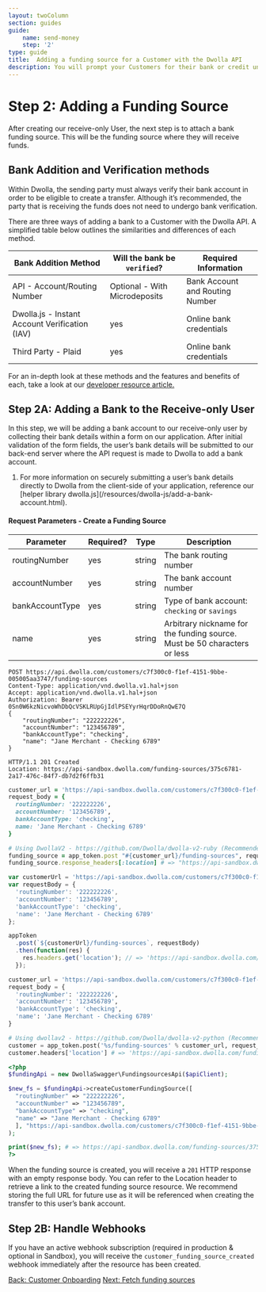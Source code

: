 ```yaml
---
layout: twoColumn
section: guides
guide:
    name: send-money
    step: '2'
type: guide
title:  Adding a funding source for a Customer with the Dwolla API
description: You will prompt your Customers for their bank or credit union account information. Dwolla will securely store this sensitive information.
---
```

# Step 2: Adding a Funding Source

After creating our receive-only User, the next step is to attach a bank funding source. This will be the funding source where they will receive funds.

## Bank Addition and Verification methods

Within Dwolla, the sending party must always verify their bank account in order to be eligible to create a transfer. Although it’s recommended, the party that is receiving the funds does not need to undergo bank verification.

There are three ways of adding a bank to a Customer with the Dwolla API. A simplified table below outlines the similarities and differences of each method.

| Bank Addition Method  | Will the bank be `verified`? | Required Information                    |
|-----------------------|------------------------------|-----------------------------------------|
| API - Account/Routing Number | Optional - With Microdeposits | Bank Account and Routing Number |
| Dwolla.js - Instant Account Verification (IAV) | yes | Online bank credentials                 |
| Third Party - Plaid   | yes                          | Online bank credentials                 |

For an in-depth look at these methods and the features and benefits of each, take a look at our [developer resource article.](https://developers.dwolla.com/resources/funding-source-verification.html)

## Step 2A: Adding a Bank to the Receive-only User

In this step, we will be adding a bank account to our receive-only user by collecting their bank details within a form on our application. After initial validation of the form fields, the user’s bank details will be submitted to our back-end server where the API request is made to Dwolla to add a bank account.

<ol class = "alerts">
    <li class="alert icon-alert-alert">
        For more information on securely submitting a user’s bank details directly to Dwolla from the client-side of your application, reference our [helper library dwolla.js](/resources/dwolla-js/add-a-bank-account.html).
    </li>
</ol>

#### Request Parameters - Create a Funding Source

| Parameter     | Required? | Type   | Description              |
|---------------|-----------|--------|--------------------------|
| routingNumber | yes       | string | The bank routing number  |
| accountNumber | yes       | string | The bank account number  |
| bankAccountType | yes     | string | Type of bank account: `checking` or `savings`
| name          | yes       | string | Arbitrary nickname for the funding source. Must be 50 characters or less |

```raw
POST https://api.dwolla.com/customers/c7f300c0-f1ef-4151-9bbe-005005aa3747/funding-sources
Content-Type: application/vnd.dwolla.v1.hal+json
Accept: application/vnd.dwolla.v1.hal+json
Authorization: Bearer 0Sn0W6kzNicvoWhDbQcVSKLRUpGjIdlPSEYyrHqrDDoRnQwE7Q
{
    "routingNumber": "222222226",
    "accountNumber": "123456789",
    "bankAccountType": "checking",
    "name": "Jane Merchant - Checking 6789"
}

HTTP/1.1 201 Created
Location: https://api-sandbox.dwolla.com/funding-sources/375c6781-2a17-476c-84f7-db7d2f6ffb31

```

```ruby
customer_url = 'https://api-sandbox.dwolla.com/customers/c7f300c0-f1ef-4151-9bbe-005005aa3747'
request_body = {
  routingNumber: '222222226',
  accountNumber: '123456789',
  bankAccountType: 'checking',
  name: 'Jane Merchant - Checking 6789'
}

# Using DwollaV2 - https://github.com/Dwolla/dwolla-v2-ruby (Recommended)
funding_source = app_token.post "#{customer_url}/funding-sources", request_body
funding_source.response_headers[:location] # => "https://api-sandbox.dwolla.com/funding-sources/375c6781-2a17-476c-84f7-db7d2f6ffb31"
```

```javascript
var customerUrl = 'https://api-sandbox.dwolla.com/customers/c7f300c0-f1ef-4151-9bbe-005005aa3747';
var requestBody = {
  'routingNumber': '222222226',
  'accountNumber': '123456789',
  'bankAccountType': 'checking',
  'name': 'Jane Merchant - Checking 6789'
};

appToken
  .post(`${customerUrl}/funding-sources`, requestBody)
  .then(function(res) {
    res.headers.get('location'); // => 'https://api-sandbox.dwolla.com/funding-sources/375c6781-2a17-476c-84f7-db7d2f6ffb31'
  });
```

```python
customer_url = 'https://api-sandbox.dwolla.com/customers/c7f300c0-f1ef-4151-9bbe-005005aa3747'
request_body = {
  'routingNumber': '222222226',
  'accountNumber': '123456789',
  'bankAccountType': 'checking',
  'name': 'Jane Merchant - Checking 6789'
}

# Using dwollav2 - https://github.com/Dwolla/dwolla-v2-python (Recommended)
customer = app_token.post('%s/funding-sources' % customer_url, request_body)
customer.headers['location'] # => 'https://api-sandbox.dwolla.com/funding-sources/375c6781-2a17-476c-84f7-db7d2f6ffb31'
```

```php
<?php
$fundingApi = new DwollaSwagger\FundingsourcesApi($apiClient);

$new_fs = $fundingApi->createCustomerFundingSource([
  "routingNumber" => "222222226",
  "accountNumber" => "123456789",
  "bankAccountType" => "checking",
  "name" => "Jane Merchant - Checking 6789"
  ], "https://api-sandbox.dwolla.com/customers/c7f300c0-f1ef-4151-9bbe-005005aa3747"
);

print($new_fs); # => https://api-sandbox.dwolla.com/funding-sources/375c6781-2a17-476c-84f7-db7d2f6ffb31
?>
```

When the funding source is created, you will receive a `201` HTTP response with an empty response body. You can refer to the Location header to retrieve a link to the created funding source resource. We recommend storing the full URL for future use as it will be referenced when creating the transfer to this user’s bank account.

## Step 2B: Handle Webhooks

If you have an active webhook subscription (required in production & optional in Sandbox), you will receive the `customer_funding_source_created` webhook immediately after the resource has been created.

<nav class="pager-nav">
    <a href="onboarding.html">Back: Customer Onboarding</a>
    <a href="fetch-funding-sources.html">Next: Fetch funding sources</a>
</nav>
